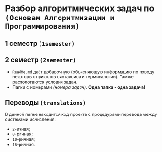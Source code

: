 # Разбор алгоритмических задач по `(Основам Алгоритмизации и Программирования)`

## 1 семестр `(1semester)`

## 2 семестр `(2semester)`
- `ReadMe.md` даёт добавочную (объясняющую информацию по поводу некоторых приколов синтаксиса и терминалогии).
  Тамже распологаются условия задач. </br>
- Папки с номерами _(номера задач)_. __Одна папка - одна задача!__

## Переводы `(translations)`
В данной папке находится код проекта с процедурами перевода между системами исчисления:
  - `2`-ичная;</br>
  - `8`-ричная;</br>
  - `10`-ричная;</br>
  - `16`-ричная.